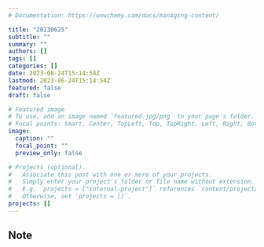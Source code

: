 ```yaml
---
# Documentation: https://wowchemy.com/docs/managing-content/

title: "20230625"
subtitle: ""
summary: ""
authors: []
tags: []
categories: []
date: 2023-06-24T15:14:54Z
lastmod: 2023-06-24T15:14:54Z
featured: false
draft: false

# Featured image
# To use, add an image named `featured.jpg/png` to your page's folder.
# Focal points: Smart, Center, TopLeft, Top, TopRight, Left, Right, BottomLeft, Bottom, BottomRight.
image:
  caption: ""
  focal_point: ""
  preview_only: false

# Projects (optional).
#   Associate this post with one or more of your projects.
#   Simply enter your project's folder or file name without extension.
#   E.g. `projects = ["internal-project"]` references `content/project/deep-learning/index.md`.
#   Otherwise, set `projects = []`.
projects: []
---
```


## Note

